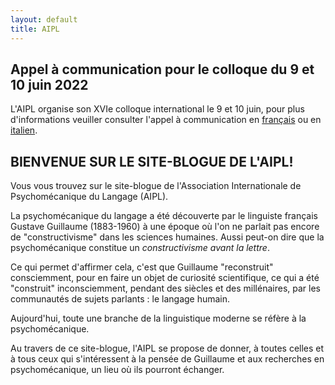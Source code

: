 ```yaml
---
layout: default
title: AIPL
---
```


## Appel à communication pour le colloque du 9 et 10 juin 2022

L'AIPL organise son XVIe colloque international le 9 et 10 juin, pour plus d'informations veuiller consulter
l'appel à communication en [français](/docs/Appel-à-communication_Colloque_AIPL_09-10juin2022.pdf) ou en [italien](/docs/Appel-à-communication_Colloque_AIPL_09-10juin2022_ITA.pdf).

## BIENVENUE SUR LE SITE-BLOGUE DE L'AIPL!

Vous vous trouvez sur le site-blogue de l'Association Internationale de Psychomécanique du Langage (AIPL).

La psychomécanique du langage a été découverte par le linguiste français Gustave Guillaume (1883-1960) à une époque où l'on ne parlait pas encore de "constructivisme" dans les sciences humaines. Aussi peut-on dire que la psychomécanique constitue un *constructivisme avant la lettre*.

Ce qui permet d'affirmer cela, c'est que Guillaume "reconstruit" consciemment, pour en faire un objet de curiosité scientifique, ce qui a été "construit" inconsciemment, pendant des siècles et des millénaires, par les communautés de sujets parlants : le langage humain.

Aujourd'hui, toute une branche de la linguistique moderne se réfère à la psychomécanique.

Au travers de ce site-blogue, l'AIPL se propose de donner, à toutes celles et à tous ceux qui s'intéressent à la pensée de Guillaume et aux recherches en psychomécanique, un lieu où ils pourront échanger.
